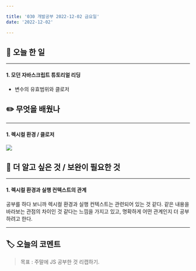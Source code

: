 ```yaml
---

title: '030 개발공부 2022-12-02 금요일'
date: '2022-12-02'

---
```


## 📅 오늘 한 일
---
#### 1. 모던 자바스크립트 튜토리얼 리딩
- 변수의 유효범위와 클로저

## ✏️ 무엇을 배웠나
---
#### 1. 렉시컬 환경 / 클로저
![](https://velog.velcdn.com/images/mkdavdi123/post/88e73ab3-786f-401d-ae68-e097b65c0ba7/image.jpg)

## 🔎 더 알고 싶은 것 / 보완이 필요한 것
---
#### 1. 렉시컬 환경과 실행 컨텍스트의 관계
공부를 하다 보니까 렉시컬 환경과 실행 컨텍스트는 관련되어 있는 것 같다. 같은 내용을 바라보는 관점의 차이인 것 같다는 느낌을 가지고 있고, 명확하게 어떤 관계인지 더 공부하려고 한다.

---
## 🏷️ 오늘의 코멘트
> 목표 : 주말에 JS 공부한 것 리캡하기.